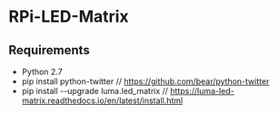 # RPi-LED-Matrix
## Requirements
* Python 2.7
* pip install python-twitter // https://github.com/bear/python-twitter
* pip install --upgrade luma.led_matrix // https://luma-led-matrix.readthedocs.io/en/latest/install.html
